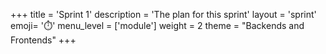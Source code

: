 +++
title = 'Sprint 1'
description = 'The plan for this sprint'
layout = 'sprint'
emoji= '⏱️'
menu_level = ['module']
weight = 2
theme = "Backends and Frontends"
+++
